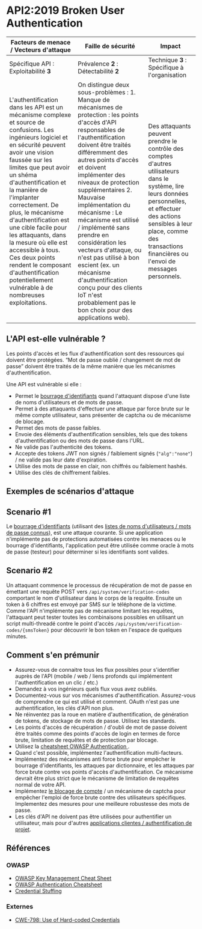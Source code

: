 API2:2019 Broken User Authentication
====================================

| Facteurs de menace / Vecteurs d'attaque | Faille de sécurité | Impact |
| - | - | - |
| Spécifique API : Exploitabilité **3** | Prévalence **2** : Détectabilité **2** | Technique **3** : Spécifique à l'organisation |
| L'authentification dans les API est un mécanisme complexe et source de confusions. Les ingénieurs logiciel et en sécurité peuvent avoir une vision faussée sur les limites que peut avoir un shéma d'authentification et la manière de l'implanter correctement. De plus, le mécanisme d'authentification est une cible facile pour les attaquants, dans la mesure où elle est accessible à tous. Ces deux points rendent le composant d'authentification potentiellement vulnérable à de nombreuses exploitations. | On distingue deux sous-problèmes : 1. Manque de mécanismes de protection : les points d'accès d'API responsables de l'authentification doivent être traités différemment des autres points d'accès et doivent implémenter des niveaux de protection supplémentaires 2. Mauvaise implémentation du mécanisme : Le mécanisme est utilisé / implémenté sans prendre en considération les vecteurs d'attaque, ou n'est pas utilisé à bon escient (ex. un mécanisme d'authentification conçu pour des clients IoT n'est probablement pas le bon choix pour des applications web). | Des attaquants peuvent prendre le contrôle des comptes d'autres utilisateurs dans le système, lire leurs données personnelles, et effectuer des actions sensibles à leur place, comme des transactions financières ou l'envoi de messages personnels. |

## L'API est-elle vulnérable ?

Les points d'accès et les flux d'authentification sont des ressources qui doivent être protégées. “Mot de passe oublié / changement de mot de passe” doivent être traités de la même manière que les mécanismes d'authentification.

Une API est vulnérable si elle :
* Permet le [bourrage d'identifiants][1] quand l'attaquant dispose d'une liste de noms
  d'utilisateurs et de mots de passe.
* Permet à des attaquants d'effectuer une attaque par force brute sur le même compte
  utilisateur, sans présenter de captcha ou de mécanisme de blocage.
* Permet des mots de passe faibles.
* Envoie des éléments d'authentification sensibles, tels que des tokens
  d'authentification ou des mots de passe dans l'URL.
* Ne valide pas l'authenticité des tokens.
* Accepte des tokens JWT non signés / faiblement signés (`"alg":"none"`) / ne
  valide pas leur date d'expiration.
* Utilise des mots de passe en clair, non chiffrés ou faiblement hashés.
* Utilise des clés de chiffrement faibles.

## Exemples de scénarios d'attaque

## Scenario #1

Le [bourrage d'identifiants][1] (utilisant des [listes de noms d'utilisateurs / mots de passe connus][2]), est une attaque courante. Si une application n'implémente pas de protections automatisées contre les menaces ou le bourrage d'identifiants, l'application peut être utilisée comme oracle à mots de passe (testeur) pour déterminer si les identifiants sont valides.

## Scenario #2

Un attaquant commence le processus de récupération de mot de passe en émettant une requête POST vers `/api/system/verification-codes` comportant le nom d'utilisateur dans le corps de la requête. Ensuite un token à 6 chiffres est envoyé par SMS sur le téléphone de la victime. Comme l'API n'implémente pas de mécanisme limitant les requêtes, l'attaquant peut tester toutes les combinaisons possibles en utilisant un script multi-threadé contre le point d'accès `/api/system/verification-codes/{smsToken}` pour découvrir le bon token en l'espace de quelques minutes.

## Comment s'en prémunir

* Assurez-vous de connaitre tous les flux possibles pour s'identifier auprès de
  l'API (mobile / web / liens profonds qui implémentent l'authentification en un
  clic / etc.)
* Demandez à vos ingénieurs quels flux vous avez oubliés.
* Documentez-vous sur vos mécanismes d'authentification. Assurez-vous de comprendre
  ce qui est utilisé et comment. OAuth n'est pas une authentification, les clés
  d'API non plus.
* Ne réinventez pas la roue en matière d'authentification, de génération de tokens,
  de stockage de mots de passe. Utilisez les standards.
* Les points d'accès de récupération / d'oubli de mot de passe doivent être traités 
  comme des points d'accès de login en termes de force brute, limitation de requêtes 
  et de protection par blocage.
* Utilisez la [cheatsheet OWASP Authentication ][3].
* Quand c'est possible, implémentez l'authentification multi-facteurs.
* Implémentez des mécanismes anti force brute pour empêcher le bourrage
  d'identifiants, les attaques par dictionnaire, et les attaques par force brute
  contre vos points d'accès d'authentification. Ce mécanisme devrait être plus strict
  que le mécanisme de limitation de requêtes normal de votre API.
* Implémentez [le blocage de compte][4] / un mécanisme de captcha pour empêcher
  l'emploi de force brute contre des utilisateurs spécifiques. Implementez des
  mesures pour une meilleure robustesse des mots de passe.
* Les clés d'API ne doivent pas être utilisées pour authentifier un utilisateur,
  mais pour d'autres [applications clientes / authentification de projet][5].

## Références

### OWASP

* [OWASP Key Management Cheat Sheet][6]
* [OWASP Authentication Cheatsheet][3]
* [Credential Stuffing][1]

### Externes

* [CWE-798: Use of Hard-coded Credentials][7]

[1]: https://www.owasp.org/index.php/Credential_stuffing
[2]: https://github.com/danielmiessler/SecLists
[3]: https://cheatsheetseries.owasp.org/cheatsheets/Authentication_Cheat_Sheet.html
[4]: https://www.owasp.org/index.php/Testing_for_Weak_lock_out_mechanism_(OTG-AUTHN-003)
[5]: https://cloud.google.com/endpoints/docs/openapi/when-why-api-key
[6]: https://www.owasp.org/index.php/Key_Management_Cheat_Sheet
[7]: https://cwe.mitre.org/data/definitions/798.html
